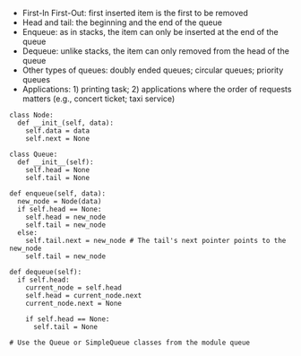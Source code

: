 - First-In First-Out: first inserted item is the first to be removed
- Head and tail: the beginning and the end of the queue
- Enqueue: as in stacks, the item can only be inserted at the end of the queue
- Dequeue: unlike stacks, the item can only removed from the head of the queue
- Other types of queues: doubly ended queues; circular queues; priority queues
- Applications: 1) printing task; 2) applications where the order of requests matters (e.g., concert ticket; taxi service)

```
class Node:
  def __init_(self, data):
    self.data = data
    self.next = None

class Queue:
  def __init__(self):
    self.head = None
    self.tail = None

def enqueue(self, data):
  new_node = Node(data)
  if self.head == None:
    self.head = new_node
    self.tail = new_node
  else:
    self.tail.next = new_node # The tail's next pointer points to the new_node
    self.tail = new_node

def dequeue(self):
  if self.head:
    current_node = self.head
    self.head = current_node.next
    current_node.next = None

    if self.head == None:
      self.tail = None
```

```
# Use the Queue or SimpleQueue classes from the module queue

```
